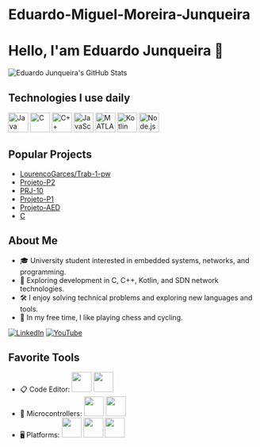 # Eduardo-Miguel-Moreira-Junqueira
# Hello, I'am Eduardo Junqueira 👋

![Eduardo Junqueira's GitHub Stats](https://github-readme-stats.vercel.app/api?username=EduardoJunqueira2004&show_icons=true&theme=radical)

## Technologies I use daily
<p>
  <img src="https://cdn.jsdelivr.net/gh/devicons/devicon/icons/java/java-original.svg" alt="Java" width="40" height="40"/>
  <img src="https://cdn.jsdelivr.net/gh/devicons/devicon/icons/c/c-original.svg" alt="C" width="40" height="40"/>
  <img src="https://cdn.jsdelivr.net/gh/devicons/devicon/icons/cplusplus/cplusplus-original.svg" alt="C++" width="40" height="40"/>
  <img src="https://cdn.jsdelivr.net/gh/devicons/devicon/icons/javascript/javascript-original.svg" alt="JavaScript" width="40" height="40"/>
  <img src="https://cdn.jsdelivr.net/gh/devicons/devicon/icons/matlab/matlab-original.svg" alt="MATLAB" width="40" height="40"/>
  <img src="https://cdn.jsdelivr.net/gh/devicons/devicon/icons/kotlin/kotlin-original.svg" alt="Kotlin" width="40" height="40"/>
  <img src="https://cdn.jsdelivr.net/gh/devicons/devicon/icons/nodejs/nodejs-original.svg" alt="Node.js" width="40" height="40"/>
</p>

## Popular Projects
- [LourencoGarces/Trab-1-pw](https://github.com/LourencoGarces/Trab-1-pw)
- [Projeto-P2](https://github.com/EduardoJunqueira2004/Projeto-P2)
- [PRJ-10](https://github.com/EduardoJunqueira2004/PRJ-10)
- [Projeto-P1](https://github.com/EduardoJunqueira2004/Projeto-P1)
- [Projeto-AED](https://github.com/EduardoJunqueira2004/Projeto-AED)
- [C](https://github.com/EduardoJunqueira2004/C.git)

  

## About Me
- 🎓 University student interested in embedded systems, networks, and programming.
- 🚀 Exploring development in C, C++, Kotlin, and SDN network technologies.
- 🛠️ I enjoy solving technical problems and exploring new languages and tools.
- 🎲 In my free time, I like playing chess and cycling.

[![LinkedIn](https://img.shields.io/badge/LinkedIn-blue?style=flat&logo=linkedin&logoColor=white)](https://www.linkedin.com/in/eduardo-junqueira-1696b5177)
[![YouTube](https://img.shields.io/badge/YouTube-red?style=flat&logo=youtube&logoColor=white)](https://youtube.com/@eduardomj2004?si=T7PVhTbsEY3FDfB8)

## Favorite Tools
- 📋 Code Editor: <img src="https://cdn.jsdelivr.net/gh/devicons/devicon/icons/vscode/vscode-original.svg" width="40" height="40"/> <img src="https://img.icons8.com/color/40/000000/tinkercad.png" width="40" height="40"/>
- 🔧 Microcontrollers: <img src="https://img.icons8.com/fluency/40/000000/esp32.png" width="40" height="40"/> <img src="https://cdn.jsdelivr.net/gh/devicons/devicon/icons/arduino/arduino-original.svg" width="40" height="40"/>
- 🖥️ Platforms: <img src="https://cdn.jsdelivr.net/gh/devicons/devicon/icons/apple/apple-original.svg" width="40" height="40"/> <img src="https://cdn.jsdelivr.net/gh/devicons/devicon/icons/windows8/windows8-original.svg" width="40" height="40"/> <img src="https://img.icons8.com/color/40/000000/vmware.png" width="40" height="40"/>
